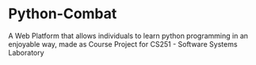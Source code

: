 # Python-Combat
A Web Platform that allows individuals to learn python programming in an enjoyable way, made as Course Project for CS251 - Software Systems Laboratory
